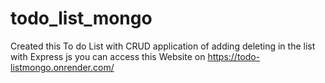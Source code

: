 # todo_list_mongo
Created this To do List with CRUD application of adding deleting in the list with Express js you can access this Website on
https://todo-listmongo.onrender.com/
